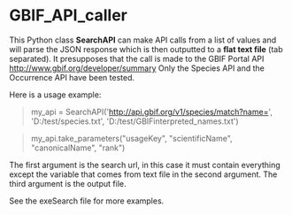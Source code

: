 GBIF_API_caller
===============

This Python class **SearchAPI** can make API calls from a list of values and will parse the JSON response which is then outputted to a **flat text file** (tab separated).
It presupposes that the call is made to the GBIF Portal API http://www.gbif.org/developer/summary
Only the Species API and the Occurrence API have been tested.

Here is a usage example:

>my_api = 
SearchAPI('http://api.gbif.org/v1/species/match?name=', 'D:/test/species.txt', 'D:/test/GBIFinterpreted_names.txt')

>my_api.take_parameters("usageKey", "scientificName", "canonicalName", "rank")

The first argument is the search url, in this case it must contain everything except the variable that comes from text file in the second argument. The third argument is the output file.

See the exeSearch file for more examples.
